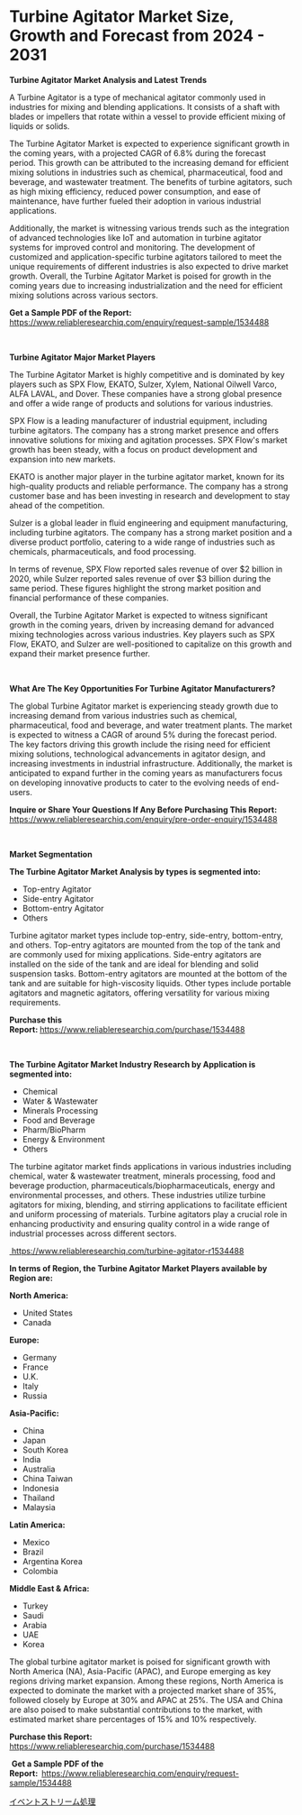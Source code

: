 <p><h1>Turbine Agitator Market Size, Growth and Forecast from 2024 - 2031</h1></p><p><strong>Turbine Agitator Market Analysis and Latest Trends</strong></p>
<p><p>A Turbine Agitator is a type of mechanical agitator commonly used in industries for mixing and blending applications. It consists of a shaft with blades or impellers that rotate within a vessel to provide efficient mixing of liquids or solids.</p><p>The Turbine Agitator Market is expected to experience significant growth in the coming years, with a projected CAGR of 6.8% during the forecast period. This growth can be attributed to the increasing demand for efficient mixing solutions in industries such as chemical, pharmaceutical, food and beverage, and wastewater treatment. The benefits of turbine agitators, such as high mixing efficiency, reduced power consumption, and ease of maintenance, have further fueled their adoption in various industrial applications.</p><p>Additionally, the market is witnessing various trends such as the integration of advanced technologies like IoT and automation in turbine agitator systems for improved control and monitoring. The development of customized and application-specific turbine agitators tailored to meet the unique requirements of different industries is also expected to drive market growth. Overall, the Turbine Agitator Market is poised for growth in the coming years due to increasing industrialization and the need for efficient mixing solutions across various sectors.</p></p>
<p><strong>Get a Sample PDF of the Report:&nbsp;</strong> <a href="https://www.reliableresearchiq.com/enquiry/request-sample/1534488">https://www.reliableresearchiq.com/enquiry/request-sample/1534488</a></p>
<p>&nbsp;</p>
<p><strong>Turbine Agitator Major Market Players</strong></p>
<p><p>The Turbine Agitator Market is highly competitive and is dominated by key players such as SPX Flow, EKATO, Sulzer, Xylem, National Oilwell Varco, ALFA LAVAL, and Dover. These companies have a strong global presence and offer a wide range of products and solutions for various industries.</p><p>SPX Flow is a leading manufacturer of industrial equipment, including turbine agitators. The company has a strong market presence and offers innovative solutions for mixing and agitation processes. SPX Flow's market growth has been steady, with a focus on product development and expansion into new markets.</p><p>EKATO is another major player in the turbine agitator market, known for its high-quality products and reliable performance. The company has a strong customer base and has been investing in research and development to stay ahead of the competition.</p><p>Sulzer is a global leader in fluid engineering and equipment manufacturing, including turbine agitators. The company has a strong market position and a diverse product portfolio, catering to a wide range of industries such as chemicals, pharmaceuticals, and food processing.</p><p>In terms of revenue, SPX Flow reported sales revenue of over $2 billion in 2020, while Sulzer reported sales revenue of over $3 billion during the same period. These figures highlight the strong market position and financial performance of these companies.</p><p>Overall, the Turbine Agitator Market is expected to witness significant growth in the coming years, driven by increasing demand for advanced mixing technologies across various industries. Key players such as SPX Flow, EKATO, and Sulzer are well-positioned to capitalize on this growth and expand their market presence further.</p></p>
<p>&nbsp;</p>
<p><strong>What Are The Key Opportunities For Turbine Agitator Manufacturers?</strong></p>
<p><p>The global Turbine Agitator market is experiencing steady growth due to increasing demand from various industries such as chemical, pharmaceutical, food and beverage, and water treatment plants. The market is expected to witness a CAGR of around 5% during the forecast period. The key factors driving this growth include the rising need for efficient mixing solutions, technological advancements in agitator design, and increasing investments in industrial infrastructure. Additionally, the market is anticipated to expand further in the coming years as manufacturers focus on developing innovative products to cater to the evolving needs of end-users.</p></p>
<p><strong>Inquire or Share Your Questions If Any Before Purchasing This Report:</strong> <a href="https://www.reliableresearchiq.com/enquiry/pre-order-enquiry/1534488">https://www.reliableresearchiq.com/enquiry/pre-order-enquiry/1534488</a></p>
<p>&nbsp;</p>
<p><strong>Market Segmentation</strong></p>
<p><strong>The Turbine Agitator Market Analysis by types is segmented into:</strong></p>
<p><ul><li>Top-entry Agitator</li><li>Side-entry Agitator</li><li>Bottom-entry Agitator</li><li>Others</li></ul></p>
<p><p>Turbine agitator market types include top-entry, side-entry, bottom-entry, and others. Top-entry agitators are mounted from the top of the tank and are commonly used for mixing applications. Side-entry agitators are installed on the side of the tank and are ideal for blending and solid suspension tasks. Bottom-entry agitators are mounted at the bottom of the tank and are suitable for high-viscosity liquids. Other types include portable agitators and magnetic agitators, offering versatility for various mixing requirements.</p></p>
<p><strong>Purchase this Report:&nbsp;</strong><a href="https://www.reliableresearchiq.com/purchase/1534488">https://www.reliableresearchiq.com/purchase/1534488</a></p>
<p>&nbsp;</p>
<p><strong>The Turbine Agitator Market Industry Research by Application is segmented into:</strong></p>
<p><ul><li>Chemical</li><li>Water & Wastewater</li><li>Minerals Processing</li><li>Food and Beverage</li><li>Pharm/BioPharm</li><li>Energy & Environment</li><li>Others</li></ul></p>
<p><p>The turbine agitator market finds applications in various industries including chemical, water & wastewater treatment, minerals processing, food and beverage production, pharmaceuticals/biopharmaceuticals, energy and environmental processes, and others. These industries utilize turbine agitators for mixing, blending, and stirring applications to facilitate efficient and uniform processing of materials. Turbine agitators play a crucial role in enhancing productivity and ensuring quality control in a wide range of industrial processes across different sectors.</p></p>
<p><a href="https://www.reliableresearchiq.com/turbine-agitator-r1534488">&nbsp;https://www.reliableresearchiq.com/turbine-agitator-r1534488</a></p>
<p><strong>In terms of Region, the Turbine Agitator Market Players available by Region are:</strong></p>
<p>
    <p> <strong> North America: </strong>
        <ul>
            <li>United States</li>
            <li>Canada</li>
        </ul>
        </p> 
    <p> <strong> Europe: </strong>
        <ul>
            <li>Germany</li>
            <li>France</li>
            <li>U.K.</li>
            <li>Italy</li>
            <li>Russia</li>
        </ul>
        </p> 
    <p> <strong> Asia-Pacific: </strong>
        <ul>
            <li>China</li>
            <li>Japan</li>
            <li>South Korea</li>
            <li>India</li>
            <li>Australia</li>
            <li>China Taiwan</li>
            <li>Indonesia</li>
            <li>Thailand</li>
            <li>Malaysia</li>
        </ul>
        </p> 
    <p> <strong> Latin America: </strong>
        <ul>
            <li>Mexico</li>
            <li>Brazil</li>
            <li>Argentina Korea</li>
            <li>Colombia</li>
        </ul>
        </p> 
    <p> <strong> Middle East & Africa: </strong>
        <ul>
            <li>Turkey</li>
            <li>Saudi</li>
            <li>Arabia</li>
            <li>UAE</li>
            <li>Korea</li>
        </ul>
    </p>
    </p>
<p><p>The global turbine agitator market is poised for significant growth with North America (NA), Asia-Pacific (APAC), and Europe emerging as key regions driving market expansion. Among these regions, North America is expected to dominate the market with a projected market share of 35%, followed closely by Europe at 30% and APAC at 25%. The USA and China are also poised to make substantial contributions to the market, with estimated market share percentages of 15% and 10% respectively.</p></p>
<p><strong>Purchase this Report: </strong><a href="https://www.reliableresearchiq.com/purchase/1534488">https://www.reliableresearchiq.com/purchase/1534488</a></p>
<p>&nbsp;<strong>Get a Sample PDF of the Report:&nbsp;&nbsp;</strong><a href="https://www.reliableresearchiq.com/enquiry/request-sample/1534488">https://www.reliableresearchiq.com/enquiry/request-sample/1534488</a></p>
<p><strong></strong></p>
<p><p><a href="https://github.com/lababdou/Market-Research-Report-List-5/blob/main/790759534735.md">イベントストリーム処理</a></p></p>